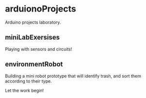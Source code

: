 # arduionoProjects
Arduino projects laboratory.

## miniLabExersises
Playing with sensors and circuits!

## environmentRobot
Building a mini robot prototype that will identify trash, and sort them according to their type.
<div> Let the work begin! </div>
